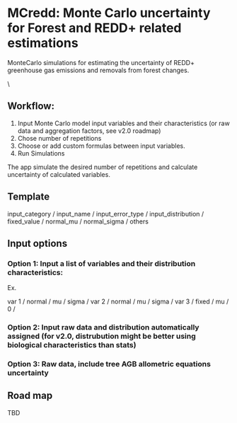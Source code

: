 # MCredd:  Monte Carlo uncertainty for Forest and REDD+ related estimations


MonteCarlo simulations for estimating the uncertainty of REDD+ greenhouse gas emissions and removals from forest changes.

\  

## Workflow:

1. Input Monte Carlo model input variables and their characteristics (or raw data and aggregation factors, see v2.0 roadmap)
1. Chose number of repetitions
1. Choose or add custom formulas between input variables.
1. Run Simulations

The app simulate the desired number of repetitions and calculate uncertainty of calculated variables. 



## Template

input_category / input_name / input_error_type / input_distribution / fixed_value / normal_mu / normal_sigma / others 




## Input options

### Option 1: Input a list of variables and their distribution characteristics:

Ex. 

var 1 / normal / mu / sigma / 
var 2 / normal / mu / sigma /
var 3 / fixed  / mu /     0 /

### Option 2: Input raw data and distribution automatically assigned (for v2.0, distrubution might be better using biological characteristics than stats)

### Option 3: Raw data, include tree AGB allometric equations uncertainty


## Road map 

TBD
